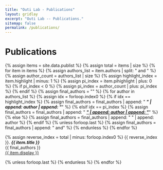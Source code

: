 ```yaml
---
title: "Outi Lab - Publications"
layout: gridlay
excerpt: "Outi Lab -- Publications."
sitemap: false
permalink: /publications/
---
```


# Publications

{% assign items = site.data.publist %}
{% assign total = items | size %}
{% for item in items %}
  {% assign authors_list = item.authors | split: " and " %}
  {% assign author_count = authors_list | size %}
  {% assign highlight_index = item.highlight | minus: 1 %}
  {% assign pi_index = item.pihighlight | plus: 0 %}
  {% if pi_index < 0 %}
    {% assign pi_index = author_count | plus: pi_index %}
  {% endif %}
  {% assign final_authors = "" %}
  {% for author in authors_list %}
    {% assign idx = forloop.index0 %}
    {% if idx == highlight_index %}
      {% assign final_authors = final_authors | append: " <strong><em>" | append: author | append: "</em></strong>" %}
    {% elsif idx == pi_index %}
      {% assign final_authors = final_authors | append: " <strong><u><em>" | append: author | append: "</em></u></strong>" %}
    {% else %}
      {% assign final_authors = final_authors | append: " " | append: author %}
    {% endif %}
    {% unless forloop.last %}
      {% assign final_authors = final_authors | append: " and" %}
    {% endunless %}
  {% endfor %}

  {% assign reverse_index = total | minus: forloop.index0 %}
  {{ reverse_index }}. **_{{ item.title }}_**  
  {{ final_authors }}  
  <a href="{{ item.url }}">{{ item.display }}</a>

  {% unless forloop.last %}
  {% endunless %}
{% endfor %}
